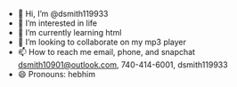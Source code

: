 - 👋 Hi, I’m @dsmith119933
- 👀 I’m interested in life
- 🌱 I’m currently learning html
- 💞️ I’m looking to collaborate on my mp3 player
- 📫 How to reach me email, phone, and snapchat dsmith10901@outlook.com, 740-414-6001, dsmith119933
- 😄 Pronouns: hebhim

